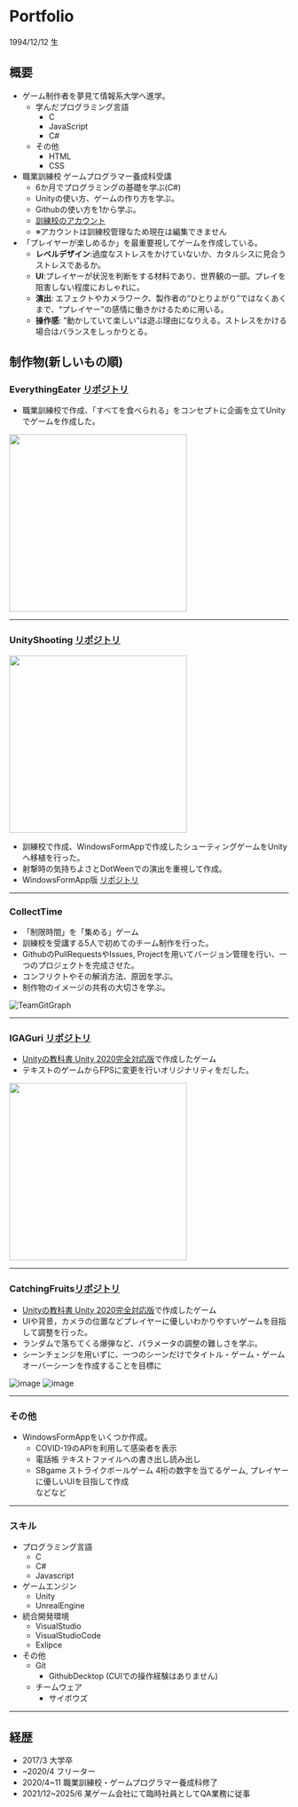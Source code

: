 # Portfolio

1994/12/12 生

## 概要
- ゲーム制作者を夢見て情報系大学へ進学。
  - 学んだプログラミング言語
    - C
    - JavaScript
    - C#
  - その他
    - HTML
    - CSS
- 職業訓練校 ゲームプログラマー養成科受講
  - 6か月でプログラミングの基礎を学ぶ(C#)
  - Unityの使い方、ゲームの作り方を学ぶ。
  - Githubの使い方を1から学ぶ。
  - [訓練校のアカウント](https://github.com/202004g07)
  - ※アカウントは訓練校管理なため現在は編集できません
- 「プレイヤーが楽しめるか」を最重要視してゲームを作成している。
  - **レベルデザイン**:過度なストレスをかけていないか、カタルシスに見合うストレスであるか。
  - **UI**:プレイヤーが状況を判断をする材料であり、世界観の一部。プレイを阻害しない程度におしゃれに。
  - **演出**: エフェクトやカメラワーク、製作者の“ひとりよがり”ではなくあくまで、“プレイヤー”の感情に働きかけるために用いる。
  - **操作感**: ”動かしていて楽しい”は遊ぶ理由になりえる。ストレスをかける場合はバランスをしっかりとる。

## 制作物(新しいもの順)
### **EverythingEater** [リポジトリ](https://github.com/202004g07/EverythingEater/invitations)
  - 職業訓練校で作成、「すべてを食べられる」をコンセプトに企画を立てUnityでゲームを作成した。
  
  <img src="https://user-images.githubusercontent.com/74229194/98914961-a56ab080-250c-11eb-92ee-645c683aad3f.png" width="320px">
  
___ 
### **UnityShooting** [リポジトリ](https://github.com/202004g07/UnityShooting)
  <img src= "https://user-images.githubusercontent.com/74229194/98915795-b962e200-250d-11eb-8340-21f250febfa3.png" width="320px">
  
  - 訓練校で作成、WindowsFormAppで作成したシューティングゲームをUnityへ移植を行った。
  - 射撃時の気持ちよさとDotWeenでの演出を重視して作成。
  - WindowsFormApp版 [リポジトリ](https://github.com/202004g07/Games/tree/master/2DShootingGame)  
  
___
### **CollectTime** 
  - 「制限時間」を「集める」ゲーム
  - 訓練校を受講する5人で初めてのチーム制作を行った。
  - GithubのPullRequestsやIssues, Projectを用いてバージョン管理を行い、一つのプロジェクトを完成させた。
  - コンフリクトやその解消方法、原因を学ぶ。
  - 制作物のイメージの共有の大切さを学ぶ。　
  
  ![TeamGitGraph](https://user-images.githubusercontent.com/74229194/98923109-9426a180-2516-11eb-96ae-a252b86bbb47.png)
  
___
### **IGAGuri** [リポジトリ](https://github.com/202004g07/IGAguri)
  - [Unityの教科書 Unity 2020完全対応版](https://www.sbcr.jp/product/4815606657/)で作成したゲーム
  - テキストのゲームからFPSに変更を行いオリジナリティをだした。
  
   <img src="https://user-images.githubusercontent.com/74229194/98925660-9ccca700-2519-11eb-9ef2-12b374cb18b3.png" width="320px">
  
___
### **CatchingFruits**[リポジトリ](https://github.com/202004g07/CatchingFruits)
  - [Unityの教科書 Unity 2020完全対応版](https://www.sbcr.jp/product/4815606657/)で作成したゲーム
  - UIや背景，カメラの位置などプレイヤーに優しいわかりやすいゲームを目指して調整を行った。
  - ランダムで落ちてくる爆弾など、パラメータの調整の難しさを学ぶ。
  - シーンチェンジを用いずに、一つのシーンだけでタイトル・ゲーム・ゲームオーバーシーンを作成することを目標に
  
  ![image](https://user-images.githubusercontent.com/74229194/98926875-32b50180-251b-11eb-98df-77d38c25ff0e.png) 
  ![image](https://user-images.githubusercontent.com/74229194/98927013-5a0bce80-251b-11eb-99a0-3136af76242d.png)


___

### **その他**
  - WindowsFormAppをいくつか作成。
    - COVID-19のAPIを利用して感染者を表示
    - 電話帳 テキストファイルへの書き出し読み出し
    -  SBgame ストライクボールゲーム 4桁の数字を当てるゲーム, プレイヤーに優しいUIを目指して作成  
  などなど
___

### **スキル**
  - プログラミング言語
    - C
    - C#
    - Javascript
  - ゲームエンジン
    - Unity
    - UnrealEngine
  - 統合開発環境
    - VisualStudio
    - VisualStudioCode
    - Exlipce
  - その他
    - Git
      - GithubDecktop (CUIでの操作経験はありません)
    - チームウェア
      - サイボウズ
___
## 経歴
- 2017/3 大学卒
- ~2020/4 フリーター
- 2020/4~11 職業訓練校・ゲームプログラマー養成科修了
- 2021/12~2025/6 某ゲーム会社にて臨時社員としてQA業務に従事
